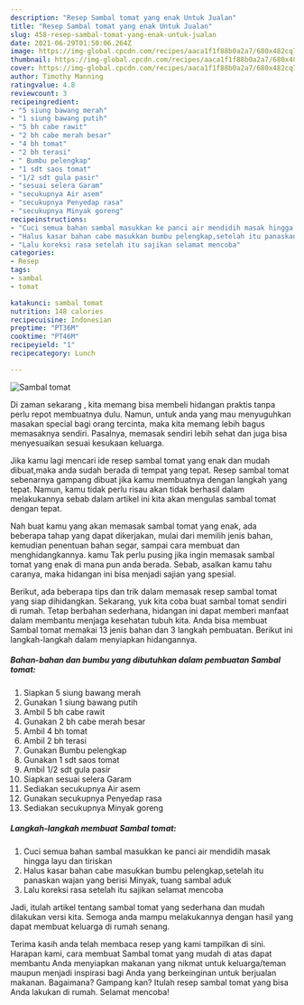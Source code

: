```yaml
---
description: "Resep Sambal tomat yang enak Untuk Jualan"
title: "Resep Sambal tomat yang enak Untuk Jualan"
slug: 458-resep-sambal-tomat-yang-enak-untuk-jualan
date: 2021-06-29T01:50:06.264Z
image: https://img-global.cpcdn.com/recipes/aaca1f1f88b0a2a7/680x482cq70/sambal-tomat-foto-resep-utama.jpg
thumbnail: https://img-global.cpcdn.com/recipes/aaca1f1f88b0a2a7/680x482cq70/sambal-tomat-foto-resep-utama.jpg
cover: https://img-global.cpcdn.com/recipes/aaca1f1f88b0a2a7/680x482cq70/sambal-tomat-foto-resep-utama.jpg
author: Timothy Manning
ratingvalue: 4.8
reviewcount: 3
recipeingredient:
- "5 siung bawang merah"
- "1 siung bawang putih"
- "5 bh cabe rawit"
- "2 bh cabe merah besar"
- "4 bh tomat"
- "2 bh terasi"
- " Bumbu pelengkap"
- "1 sdt saos tomat"
- "1/2 sdt gula pasir"
- "sesuai selera Garam"
- "secukupnya Air asem"
- "secukupnya Penyedap rasa"
- "secukupnya Minyak goreng"
recipeinstructions:
- "Cuci semua bahan sambal masukkan ke panci air mendidih masak hingga layu dan tiriskan"
- "Halus kasar bahan cabe masukkan bumbu pelengkap,setelah itu panaskan wajan yang berisi Minyak, tuang sambal aduk"
- "Lalu koreksi rasa setelah itu sajikan selamat mencoba"
categories:
- Resep
tags:
- sambal
- tomat

katakunci: sambal tomat 
nutrition: 148 calories
recipecuisine: Indonesian
preptime: "PT36M"
cooktime: "PT46M"
recipeyield: "1"
recipecategory: Lunch

---
```



![Sambal tomat](https://img-global.cpcdn.com/recipes/aaca1f1f88b0a2a7/680x482cq70/sambal-tomat-foto-resep-utama.jpg)

Di zaman  sekarang , kita memang bisa membeli hidangan praktis tanpa perlu repot membuatnya dulu. Namun, untuk anda yang mau menyuguhkan masakan special bagi orang tercinta, maka kita memang lebih bagus memasaknya sendiri. Pasalnya, memasak sendiri lebih sehat dan juga bisa menyesuaikan sesuai kesukaan keluarga.

Jika kamu lagi mencari ide resep sambal tomat yang enak dan mudah dibuat,maka anda sudah berada di tempat yang tepat. Resep sambal tomat  sebenarnya gampang dibuat jika kamu membuatnya dengan langkah yang tepat. Namun, kamu tidak perlu risau akan tidak berhasil dalam melakukannya 
sebab dalam artikel ini kita akan mengulas sambal tomat dengan tepat.  



Nah buat kamu yang akan memasak sambal tomat yang enak, ada beberapa tahap yang dapat dikerjakan, mulai dari memilih jenis bahan, kemudian penentuan bahan segar, sampai cara membuat dan menghidangkannya. kamu Tak perlu pusing jika ingin memasak sambal tomat yang enak di mana pun anda berada. Sebab, asalkan kamu  tahu caranya, maka hidangan ini bisa menjadi sajian yang spesial.

Berikut, ada beberapa tips dan trik dalam memasak resep sambal tomat yang siap dihidangkan. Sekarang, yuk kita coba buat sambal tomat sendiri di rumah. Tetap berbahan sederhana, hidangan ini dapat memberi manfaat dalam membantu menjaga kesehatan tubuh kita. Anda bisa membuat Sambal tomat memakai 13 jenis bahan dan 3 langkah pembuatan. Berikut ini langkah-langkah dalam menyiapkan hidangannya.

<!--inarticleads1-->

##### Bahan-bahan dan bumbu yang dibutuhkan dalam pembuatan Sambal tomat:

1. Siapkan 5 siung bawang merah
1. Gunakan 1 siung bawang putih
1. Ambil 5 bh cabe rawit
1. Gunakan 2 bh cabe merah besar
1. Ambil 4 bh tomat
1. Ambil 2 bh terasi
1. Gunakan  Bumbu pelengkap
1. Gunakan 1 sdt saos tomat
1. Ambil 1/2 sdt gula pasir
1. Siapkan sesuai selera Garam
1. Sediakan secukupnya Air asem
1. Gunakan secukupnya Penyedap rasa
1. Sediakan secukupnya Minyak goreng




<!--inarticleads2-->

##### Langkah-langkah membuat Sambal tomat:

1. Cuci semua bahan sambal masukkan ke panci air mendidih masak hingga layu dan tiriskan
1. Halus kasar bahan cabe masukkan bumbu pelengkap,setelah itu panaskan wajan yang berisi Minyak, tuang sambal aduk
1. Lalu koreksi rasa setelah itu sajikan selamat mencoba




Jadi, itulah artikel tentang  sambal tomat  yang sederhana dan mudah dilakukan versi kita. Semoga anda mampu melakukannya dengan hasil yang dapat membuat keluarga di rumah senang. 

Terima kasih anda telah membaca resep yang kami tampilkan di sini. Harapan kami, cara membuat  Sambal tomat yang mudah di atas dapat membantu Anda menyiapkan makanan yang nikmat untuk keluarga/teman maupun menjadi inspirasi bagi Anda yang berkeinginan untuk berjualan makanan. Bagaimana? Gampang kan? Itulah resep sambal tomat yang bisa Anda lakukan di rumah. Selamat mencoba!

